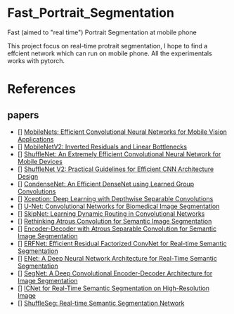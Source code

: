 # Fast_Portrait_Segmentation
Fast (aimed to "real time") Portrait Segmentation at mobile phone

This project focus on real-time protrait segmentation, I hope to find a effcient network which can run on mobile phone. All the experimentals works with pytorch.

# References
## papers
- [] [MobileNets: Efficient Convolutional Neural Networks for Mobile Vision Applications](https://arxiv.org/pdf/1704.04861.pdf)
- [] [MobileNetV2: Inverted Residuals and Linear Bottlenecks](https://arxiv.org/pdf/1801.04381.pdf)
- [] [ShuffleNet: An Extremely Efficient Convolutional Neural Network for Mobile Devices](https://arxiv.org/pdf/1707.01083.pdf)
- [] [ShuffleNet V2: Practical Guidelines for Efficient CNN Architecture Design](https://arxiv.org/pdf/1807.11164.pdf)
- [] [CondenseNet: An Efficient DenseNet using Learned Group Convolutions](https://arxiv.org/pdf/1711.09224.pdf)
- [] [Xception: Deep Learning with Depthwise Separable Convolutions](https://arxiv.org/pdf/1610.02357.pdf)
- [] [U-Net: Convolutional Networks for Biomedical Image Segmentation](https://arxiv.org/pdf/1505.04597.pdf)
- [] [SkipNet: Learning Dynamic Routing in Convolutional Networks](https://arxiv.org/pdf/1711.09485.pdf)
- [] [Rethinking Atrous Convolution for Semantic Image Segmentation](https://arxiv.org/pdf/1706.05587.pdf)
- [] [Encoder-Decoder with Atrous Separable Convolution for Semantic Image Segmentation](https://arxiv.org/pdf/1802.02611.pdf)
- [] [ERFNet: Efficient Residual Factorized ConvNet for Real-time Semantic Segmentation](http://www.robesafe.es/personal/eduardo.romera/pdfs/Romera17tits.pdf)
- [] [ENet: A Deep Neural Network Architecture for Real-Time Semantic Segmentation](https://arxiv.org/pdf/1606.02147.pdf)
- [] [SegNet: A Deep Convolutional Encoder-Decoder Architecture for Image Segmentation](https://arxiv.org/pdf/1511.00561.pdf)
- [] [ICNet for Real-Time Semantic Segmentation on High-Resolution Image](https://arxiv.org/pdf/1704.08545.pdf)
- [] [ShuffleSeg: Real-time Semantic Segmentation Network](https://arxiv.org/pdf/1803.03816.pdf)
